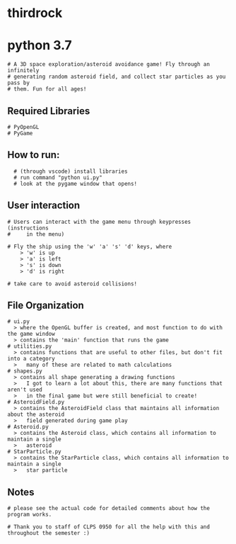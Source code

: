 # thirdrock
# python 3.7

    # A 3D space exploration/asteroid avoidance game! Fly through an infinitely 
    # generating random asteroid field, and collect star particles as you pass by
    # them. Fun for all ages!
  
  ## Required Libraries
    # PyOpenGL
    # PyGame
  
  ## How to run:
      # (through vscode) install libraries
      # run command "python ui.py"
      # look at the pygame window that opens!
      
  ## User interaction
    # Users can interact with the game menu through keypresses (instructions
    #     in the menu)
    
    # Fly the ship using the 'w' 'a' 's' 'd' keys, where 
        > 'w' is up
        > 'a' is left
        > 's' is down
        > 'd' is right
        
    # take care to avoid asteroid collisions!
    
  ## File Organization
    # ui.py
      > where the OpenGL buffer is created, and most function to do with the game window
      > contains the 'main' function that runs the game
    # utilities.py
      > contains functions that are useful to other files, but don't fit into a category
      >   many of these are related to math calculations
    # shapes.py
      > contains all shape generating a drawing functions
      >   I got to learn a lot about this, there are many functions that aren't used 
      >   in the final game but were still beneficial to create!
    # AsteroidField.py
      > contains the AsteroidField class that maintains all information about the asteroid
      >   field generated during game play  
    # Asteroid.py
      > contains the Asteroid class, which contains all information to maintain a single 
      >   asteroid
    # StarParticle.py
      > contains the StarParticle class, which contains all information to maintain a single
      >   star particle
    
  ## Notes
    # please see the actual code for detailed comments about how the program works.
    
    # Thank you to staff of CLPS 0950 for all the help with this and throughout the semester :)
    

  
  
